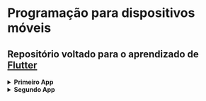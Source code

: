<h1>Programação para dispositivos móveis</h1>

<h2>Repositório voltado para o aprendizado de <a href="https://flutter.dev/">Flutter</a></h2>

<details>
 <summary><b>Primeiro App</b></summary>
  <p>Calculadora simples, com tratamento de exceção (Divisão por Zero)</p>
  <p>Clique <a href="https://github.com/JuliocesarDS/ProgDMov/tree/main/Calc_app">aqui</a> para acessar o código do aplicativo</p>
</details>

<details>
 <summary><b>Segundo App</b></summary>
  <p>Clone do WhatsApp, utiliza conceitos de listas.</p>
  <p>Clique <a href="https://github.com/JuliocesarDS/ProgDMov/tree/main/Whats_app">aqui</a> para acessar o código do aplicativo</p>
</details>


